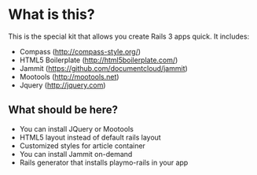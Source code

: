 # What is this?
This is the special kit that allows you create Rails 3 apps quick.
It includes:

* Compass (http://compass-style.org/)
* HTML5 Boilerplate (http://html5boilerplate.com/)
* Jammit (https://github.com/documentcloud/jammit)
* Mootools (http://mootools.net)
* Jquery (http://jquery.com)

## What should be here?

* You can install JQuery or Mootools
* HTML5 layout instead of default rails layout
* Customized styles for article container
* You can install Jammit on-demand
* Rails generator that installs playmo-rails in your app
